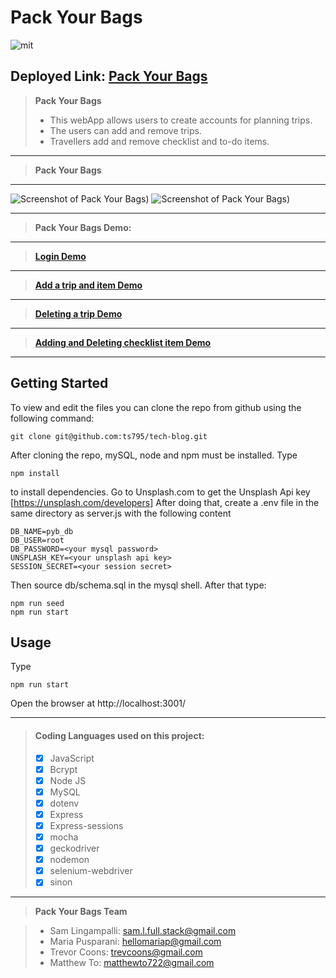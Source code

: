 # Pack Your Bags
![mit](https://img.shields.io/badge/license-MIT-blue)

## Deployed Link: [**Pack Your Bags**](https://glacial-eyrie-53773.herokuapp.com/)


> **Pack Your Bags** 
> - This webApp allows users to create accounts for planning trips.
> - The users can add and remove trips. 
> - Travellers add and remove checklist and to-do items.

***
> **Pack Your Bags** 
***
![Screenshot of Pack Your Bags)](https://i.imgur.com/KzikgBL.png)
![Screenshot of Pack Your Bags)](https://i.imgur.com/aTlmgBr.png)

***
> **Pack Your Bags Demo:**
***
> [**Login Demo**](https://streamable.com/21wojo)
***
> [**Add a trip and item Demo**](https://streamable.com/v6d1ew)
***
> [**Deleting a trip Demo**](https://streamable.com/bj1s6a)
***
> [**Adding and Deleting checklist item Demo**](https://streamable.com/suuurs)
***


## Getting Started

To view and edit the files you can clone the repo from github using the following command:

```
git clone git@github.com:ts795/tech-blog.git
```

After cloning the repo, mySQL, node and npm must be installed. Type
```
npm install
```
to install dependencies.
Go to Unsplash.com to get the Unsplash Api key [https://unsplash.com/developers]
After doing that, create a .env file in the same directory as server.js with the following content
```
DB_NAME=pyb_db
DB_USER=root
DB_PASSWORD=<your mysql password>
UNSPLASH_KEY=<your unsplash api key>
SESSION_SECRET=<your session secret>
```
Then source db/schema.sql in the mysql shell.
After that type:
```
npm run seed
npm run start
```


## Usage

Type 
```
npm run start
```
Open the browser at http://localhost:3001/

***


> #### Coding Languages used on this project:
> - [x] JavaScript
> - [x] Bcrypt
> - [x] Node JS
> - [x] MySQL
> - [x] dotenv
> - [x] Express
> - [x] Express-sessions
> - [x] mocha
> - [x] geckodriver
> - [x] nodemon
> - [x] selenium-webdriver
> - [x] sinon

***
> **Pack Your Bags Team**

> - Sam Lingampalli: sam.l.full.stack@gmail.com
> - Maria Pusparani: hellomariap@gmail.com
> - Trevor Coons: trevcoons@gmail.com
> - Matthew To: matthewto722@gmail.com




